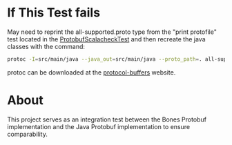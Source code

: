 # If This Test fails

May need to reprint the all-supported.proto type from the "print protofile" test located in
the [ProtobufScalacheckTest](../protobuf/src/test/scala/com/bones/protobuf/ProtobufScalacheckTest.scala)
and then recreate the java classes with the command: 

```bash
protoc -I=src/main/java --java_out=src/main/java --proto_path=. all-supported.proto
```

protoc can be downloaded at the [protocol-buffers](https://developers.google.com/protocol-buffers/docs/downloads) website.

# About

This project serves as an integration test between the Bones Protobuf implementation and the Java Protobuf implementation
to ensure comparability.



